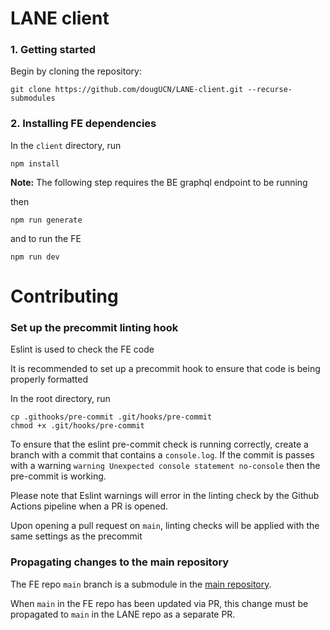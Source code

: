 # LANE client

### 1. Getting started

Begin by cloning the repository:

```
git clone https://github.com/dougUCN/LANE-client.git --recurse-submodules
```

### 2. Installing FE dependencies

In the `client` directory, run

```
npm install
```

**Note:** The following step requires the BE graphql endpoint to be running

then

```
npm run generate
```

and to run the FE

```
npm run dev
```

# Contributing

### Set up the precommit linting hook

Eslint is used to check the FE code

It is recommended to set up a precommit hook to ensure that code is being properly formatted

In the root directory, run

```
cp .githooks/pre-commit .git/hooks/pre-commit
chmod +x .git/hooks/pre-commit
```

To ensure that the eslint pre-commit check is running correctly, create a branch with a commit that contains a `console.log`. If the commit is passes with a warning `warning Unexpected console statement no-console` then the pre-commit is working.

Please note that Eslint warnings will error in the linting check by the Github Actions pipeline when a PR is opened.

Upon opening a pull request on `main`, linting checks will be applied with the same settings as the precommit

### Propagating changes to the main repository

The FE repo `main` branch is a submodule in the [main repository](https://github.com/dougUCN/LANE.git). 

When `main` in the FE repo has been updated via PR, this change must be propagated to `main` in the LANE repo as a separate PR.
